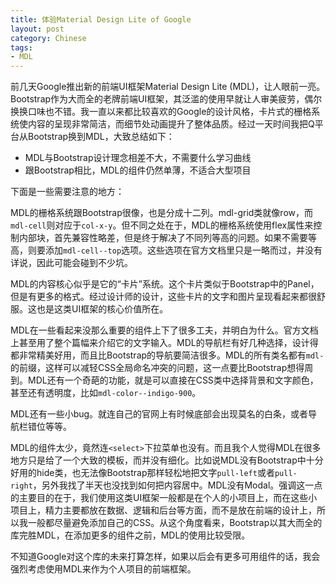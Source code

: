 ```yaml
---
title: 体验Material Design Lite of Google
layout: post
category: Chinese
tags:
- MDL
---
```


前几天Google推出新的前端UI框架Material Design Lite (MDL)，让人眼前一亮。Bootstrap作为大而全的老牌前端UI框架，其泛滥的使用早就让人审美疲劳，偶尔换换口味也不错。我一直以来都比较喜欢的Google的设计风格，卡片式的栅格系统使内容的呈现非常简洁，而细节处动画提升了整体品质。经过一天时间我把Q平台从Bootstrap换到MDL，大致总结如下：

- MDL与Bootstrap设计理念相差不大，不需要什么学习曲线
- 跟Bootstrap相比，MDL的组件仍然单薄，不适合大型项目

下面是一些需要注意的地方：

MDL的栅格系统跟Bootstrap很像，也是分成十二列。mdl-grid类就像row，而`mdl-cell`则对应于`col-x-y`。但不同之处在于，MDL的栅格系统使用flex属性来控制内部块，首先兼容性略差，但是终于解决了不同列等高的问题。如果不需要等高，则要添加`mdl-cell--top`选项。这些选项在官方文档里只是一略而过，并没有详说，因此可能会碰到不少坑。

MDL的内容核心似乎是它的“卡片”系统。这个卡片类似于Bootstrap中的Panel，但是有更多的格式。经过设计师的设计，这些卡片的文字和图片呈现看起来都很舒服。这也是这类UI框架的核心价值所在。

MDL在一些看起来没那么重要的组件上下了很多工夫，并明白为什么。官方文档上甚至用了整个篇幅来介绍它的文字输入。MDL的导航栏有好几种选择，设计得都非常精美好用，而且比Bootstrap的导航要简洁很多。MDL的所有类名都有`mdl-`的前缀，这样可以减轻CSS全局命名冲突的问题，这一点要比Bootstrap想得周到。MDL还有一个奇葩的功能，就是可以直接在CSS类中选择背景和文字颜色，甚至还有透明度，比如`mdl-color--indigo-900`。

MDL还有一些小bug。就连自己的官网上有时候底部会出现莫名的白条，或者导航栏错位等等。

MDL的组件太少，竟然连`<select>`下拉菜单也没有。而且我个人觉得MDL在很多地方只是给了一个大致的模板，而并没有细化。比如说MDL没有Bootstrap中十分好用的hide类，也无法像Bootstrap那样轻松地把文字`pull-left`或者`pull-right`，另外我找了半天也没找到如何把内容居中。MDL没有Modal。强调这一点的主要目的在于，我们使用这类UI框架一般都是在个人的小项目上，而在这些小项目上，精力主要都放在数据、逻辑和后台等方面，而不是放在前端的设计上，所以我一般都尽量避免添加自己的CSS。从这个角度看来，Bootstrap以其大而全的库完胜MDL，在添加更多的组件之前，MDL的使用比较受限。

不知道Google对这个库的未来打算怎样，如果以后会有更多可用组件的话，我会强烈考虑使用MDL来作为个人项目的前端框架。